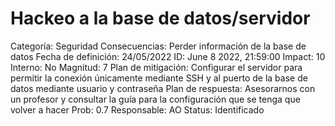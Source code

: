 # Hackeo a la base de datos/servidor

Categoría: Seguridad
Consecuencias: Perder información de la base de datos
Fecha de definición: 24/05/2022
ID: June 8 2022, 21:59:00
Impact: 10
Interno: No
Magnitud: 7
Plan de mitigación: Configurar el servidor para permitir la conexión únicamente mediante SSH y al puerto de la base de datos mediante usuario y contraseña
Plan de respuesta: Asesorarnos con un profesor y consultar la guía para la configuración que se tenga que volver a hacer
Prob: 0.7
Responsable: AO
Status: Identificado